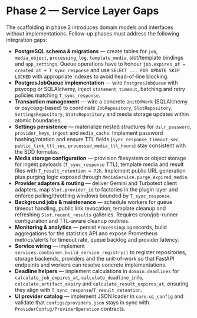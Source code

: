 # Phase 2 — Service Layer Gaps

The scaffolding in phase 2 introduces domain models and interfaces without
implementations. Follow-up phases must address the following integration gaps:

- **PostgreSQL schema & migrations** — create tables for `job`, `media_object`,
  `processing_log`, `template_media`, slot/template bindings and `app_settings`.
  Queue operations have to honour `job.expires_at = created_at + T_sync_response`
  and use `SELECT ... FOR UPDATE SKIP LOCKED` with appropriate indexes to avoid
  head-of-line blocking.
- **PostgresJobQueue implementation** — wire `PostgresJobQueue` with psycopg or
  SQLAlchemy, inject `statement_timeout`, batching and retry policies matching
  `T_sync_response`.
- **Transaction management** — wire a concrete `UnitOfWork` (SQLAlchemy or
  psycopg-based) to coordinate `JobRepository`, `SlotRepository`,
  `SettingsRepository`, `StatsRepository` and media storage updates within
  atomic boundaries.
- **Settings persistence** — materialize nested structures for
  `dslr_password`, `provider_keys`, `ingest` and `media_cache`. Implement
  password hashing/rotation and ensure TTL fields (`sync_response_timeout_sec`,
  `public_link_ttl_sec`, `processed_media_ttl_hours`) stay consistent with the
  SDD formulas.
- **Media storage configuration** — provision filesystem or object storage for
  ingest payloads (`T_sync_response` TTL), template media and result files with
  `T_result_retention = 72h`. Implement public URL generation plus purging logic
  exposed through `MediaService.purge_expired_media`.
- **Provider adapters & routing** — deliver Gemini and Turbotext client
  adapters, map `Slot.provider_id` to factories in the plugin layer and enforce
  polling/throttling windows bounded by `T_sync_response`.
- **Background jobs & maintenance** — schedule workers for queue timeout
  handling, public link revocation, template cleanup and refreshing
  `Slot.recent_results` galleries. Requires cron/job-runner configuration and
  TTL-aware cleanup routines.
- **Monitoring & analytics** — persist `ProcessingLog` records, build
  aggregations for the statistics API and expose Prometheus metrics/alerts for
  timeout rate, queue backlog and provider latency.
- **Service wiring** — implement `services.container.build_service_registry()`
  to register repositories, storage backends, providers and the unit-of-work so
  that FastAPI endpoints and workers can resolve concrete implementations.
- **Deadline helpers** — implement calculations in
  `domain.deadlines` for `calculate_job_expires_at`, `calculate_deadline_info`,
  `calculate_artifact_expiry` and `calculate_result_expires_at`, ensuring they
  align with `T_sync_response`/`T_result_retention`.
- **UI provider catalog** — implement JSON loader in `core.ui_config` and
  validate that `configs/providers.json` stays in sync with
  `ProviderConfig/ProviderOperation` contracts.
